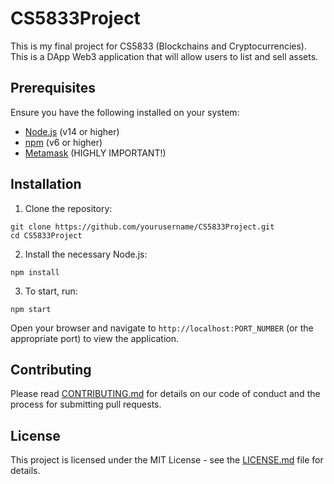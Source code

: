 # CS5833Project

This is my final project for CS5833 (Blockchains and Cryptocurrencies). This is a DApp Web3 application that will allow users to list and sell assets. 

## Prerequisites

Ensure you have the following installed on your system:

- [Node.js](https://nodejs.org/) (v14 or higher)
- [npm](https://www.npmjs.com/) (v6 or higher)
- [Metamask](https://metamask.io/download/) (HIGHLY IMPORTANT!)


## Installation

1. Clone the repository:

```
git clone https://github.com/yourusername/CS5833Project.git
cd CS5833Project
```

2. Install the necessary Node.js:

```
npm install
```

3. To start, run:

```
npm start
```

Open your browser and navigate to `http://localhost:PORT_NUMBER` (or the appropriate port) to view the application.

## Contributing

Please read [CONTRIBUTING.md](CONTRIBUTING.md) for details on our code of conduct and the process for submitting pull requests.

## License

This project is licensed under the MIT License - see the [LICENSE.md](LICENSE.md) file for details.